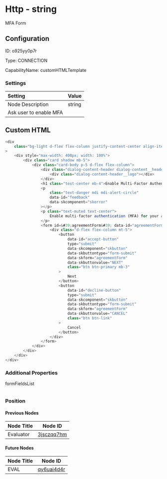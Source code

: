 # Http - string 
MFA Form
## Configuration
ID:  o925yy0p7r

Type: CONNECTION 

CapabilityName: customHTMLTemplate

### Settings
| Setting | Value  |
| :------------------------ | ---------------------------------------- |
| Node Description | string 
Ask user to enable MFA | 


## Custom HTML
```js 
<div
    class="bg-light d-flex flex-column justify-content-center align-items-center position-absolute top-0 start-0 bottom-0 end-0"
>
    <div style="max-width: 400px; width: 100%">
        <div class="card shadow mb-5">
            <div class="card-body p-5 d-flex flex-column">
                <div class="dialog-content-header dialog-content__header" style="height: 85px">
                    <div class="dialog-content-header__logo"></div>
                </div>
                <h1 class="text-center mb-4">Enable Multi-Factor Authentication</h1>
                <p
                    class="text-danger mdi mdi-alert-circle"
                    data-id="feedback"
                    data-skcomponent="skerror"
                ></p>
                <p class="text-muted text-center">
                    Enable multi-factor authentication (MFA) for your account. With MFA enabled, you can sign on using any of the preferred passwordless methods available to you.
                </p>
                <form id=&#39;agreementForm&#39; data-id="agreementForm">
                    <div class="d-flex flex-column mt-5">
                        <button
                            data-id="accept-button"
                            type="submit"
                            data-skcomponent="skbutton"
                            data-skbuttontype="form-submit"
                            data-skform="agreementForm"
                            data-skbuttonvalue="NEXT"
                            class="btn btn-primary mb-3"
                        >
                            Next
                        </button>
                        <button
                            data-id="decline-button"
                            type="submit"
                            data-skcomponent="skbutton"
                            data-skbuttontype="form-submit"
                            data-skform="agreementForm"
                            data-skbuttonvalue="CANCEL"
                            class="btn btn-link"
                        >
                            Cancel
                        </button>
                    </div>
                </form>
            </div>
        </div>
    </div>
</div>
```



### Additional Properties
formFieldsList
```
```





### Position

#### Previous Nodes
| Node Title | Node ID |
| :------------- | ------------ |
| Evaluator | [3jsczqq7hm](./3jsczqq7hm.md) | 
 
 #### Future Nodes
| Node Title | Node ID |
| :------------- | ------------ |
| EVAL |[qy6uai4d4r](./qy6uai4d4r.md) | 